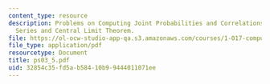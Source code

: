 ```yaml
---
content_type: resource
description: Problems on Computing Joint Probabilities and Correlations of a Time
  Series and Central Limit Theorem.
file: https://ol-ocw-studio-app-qa.s3.amazonaws.com/courses/1-017-computing-and-data-analysis-for-environmental-applications-fall-2003/32854c35fd5ab58410b99444011071ee_ps03_5.pdf
file_type: application/pdf
resourcetype: Document
title: ps03_5.pdf
uid: 32854c35-fd5a-b584-10b9-9444011071ee
---
```


